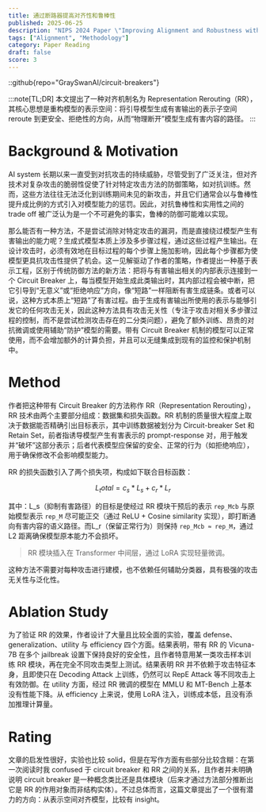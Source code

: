 ```yaml
---
title: 通过断路器提高对齐性和鲁棒性
published: 2025-06-25
description: "NIPS 2024 Paper \"Improving Alignment and Robustness with Circuit Breakers\""
tags: ["Alignment", "Methodology"]
category: Paper Reading
draft: false
score: 3
---
```


::github{repo="GraySwanAI/circuit-breakers"}

:::note[TL;DR]
本文提出了一种对齐机制名为 Representation Rerouting（RR），其核心思想是重构模型的表示空间：将引导模型生成有害输出的表示子空间 reroute 到更安全、拒绝性的方向，从而“物理断开”模型生成有害内容的路径。
:::


# Background & Motivation

AI system 长期以来一直受到对抗攻击的持续威胁，尽管受到了广泛关注，但对齐技术对复杂攻击的脆弱性促使了针对特定攻击方法的防御策略，如对抗训练。然而，这些方法往往无法泛化到训练期间未见的新攻击，并且它们通常会以与鲁棒性提升成比例的方式引入对模型能力的惩罚。因此，对抗鲁棒性和实用性之间的 trade off 被广泛认为是一个不可避免的事实，鲁棒的防御可能难以实现。

那么能否有一种方法，不是尝试消除对特定攻击的漏洞，而是直接绕过模型产生有害输出的能力呢？生成式模型本质上涉及多步骤过程，通过这些过程产生输出。在设计攻击时，必须有效地在目标过程的每个步骤上施加影响，因此每个步骤都为使模型更具抗攻击性提供了机会。这一见解驱动了作者的策略，作者提出一种基于表示工程，区别于传统防御方法的新方法：把将与有害输出相关的内部表示连接到一个 Circuit Breaker 上，每当模型开始生成此类输出时，其内部过程会被中断，把它引导到“无意义”或“拒绝响应”方向，像“短路”一样阻断有害生成链条。或者可以说，这种方式本质上“短路”了有害过程。由于生成有害输出所使用的表示与能够引发它的任何攻击无关，因此这种方法具有攻击无关性（专注于攻击对相关多步骤过程的控制，而不是尝试检测攻击存在的二分类问题），避免了额外训练、昂贵的对抗微调或使用辅助“防护”模型的需要。带有 Circuit Breaker 机制的模型可以正常使用，而不会增加额外的计算负担，并且可以无缝集成到现有的监控和保护机制中。


# Method

作者把这种带有 Circuit Breaker 的方法称作 RR（Representation Rerouting），RR 技术由两个主要部分组成：数据集和损失函数。RR 机制的质量很大程度上取决于数据能否精确引出目标表示，其中训练数据被划分为 Circuit-breaker Set 和 Retain Set，前者指诱导模型产生有害表示的 prompt-response 对，用于触发并“破坏”这部分表示；后者代表模型应保留的安全、正常的行为（如拒绝响应），用于确保修改不会影响模型能力。

RR 的损失函数引入了两个损失项，构成如下联合目标函数：

```math
L_total = c_s * L_s + c_r * L_r
```

其中：L_s（抑制有害路径）的目标是使经过 RR 模块干预后的表示 `rep_Mcb` 与原始模型表示 `rep_M` 尽可能正交（通过 ReLU + Cosine similarity 实现），即打断通向有害内容的语义路径。而L_r（保留正常行为）则保持 `rep_Mcb ≈ rep_M`，通过 L2 距离确保模型原本能力不会损坏。

> RR 模块插入在 Transformer 中间层，通过 LoRA 实现轻量微调。

这种方法不需要对每种攻击进行建模，也不依赖任何辅助分类器，具有极强的攻击无关性与泛化性。


# Ablation Study

为了验证 RR 的效果，作者设计了大量且比较全面的实验，覆盖 defense、generalization、utility 与 efficiency 四个方面。结果表明，带有 RR 的 Vicuna-7B 在多个 jailbreak 设置下保持良好的安全性，且作者特意用某一类攻击样本训练 RR 模块，再在完全不同攻击类型上测试。结果表明 RR 并不依赖于攻击特征本身，且即使只在 Decoding Attack 上训练，仍然可以 RepE Attack 等不同攻击上有效防御。在 utility 方面，经过 RR 微调的模型在 MMLU 和 MT-Bench 上基本没有性能下降。从 efficiency 上来说，使用 LoRA 注入，训练成本低，且没有添加推理计算量。


# Rating

文章的启发性很好，实验也比较 solid，但是在写作方面有些部分比较含糊：在第一次阅读时我 confused 于 circuit breaker 和 RR 之间的关系，且作者并未明确说明 circuit breaker 是一种概念类比还是具体模块（后来才通过方法部分推断出它是 RR 的作用对象而非结构实体）。不过总体而言，这篇文章提出了一个很有潜力的方向：从表示空间对齐模型，比较有 insight。
